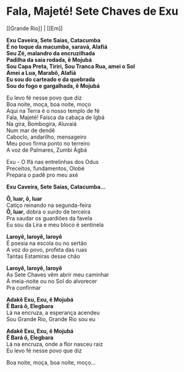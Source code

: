 # Fala, Majeté! Sete Chaves de Exu
[[Grande Rio]] | [[Em]]

**Exu Caveira, Sete Saias, Catacumba  
É no toque da macumba, saravá, Alafiá  
Seu Zé, malandro da encruzilhada  
Padilha da saia rodada, ê Mojubá  
Sou Capa Preta, Tiriri, Sou Tranca Rua, amei o Sol  
Amei a Lua, Marabô, Alafiá  
Eu sou do carteado e da quebrada  
Sou do fogo e gargalhada, ê Mojubá**

Eu levo fé nesse povo que diz  
Boa noite, moça, boa noite, moço  
Aqui na Terra é o nosso templo de fé  
Fala, Majeté! Faísca da cabaça de Igbá  
Na gira, Bombogira, Aluvaiá  
Num mar de dendê  
Caboclo, andarilho, mensageiro  
Meu povo firma ponto no terreiro  
A voz de Palmares, Zumbi Àgbá

Exu - O Ifá nas entrelinhas dos Odus  
Preceitos, fundamentos, Olobé  
Prepara o padê pro meu axé  

**Exu Caveira, Sete Saias, Catacumba...**

**Ô, luar, ô, luar**  
Catiço reinando na segunda-feira  
**Ô, luar**, dobra o surdo de terceira  
Pra saudar os guardiões da favela  
Eu sou da Lira e meu bloco é sentinela  

**Laroyê, laroyê, laroyê**  
É poesia na escola ou no sertão  
A voz do povo, profeta das ruas  
Tantas Estamiras desse chão

**Laroyê, laroyê, laroyê**  
As Sete Chaves vêm abrir meu caminhar  
À meia-noite ou no Sol do alvorecer  
Pra confirmar

**Adakê Exu, Exu, ê Mojubá  
Ê Bará ô, Elegbara**  
Lá na encruza, a esperança acendeu  
Sou Grande Rio, Grande Rio sou eu  

**Adakê Exu, Exu, ê Mojubá  
Ê Bará ô, Elegbara**  
Lá na encruza, onde a flor nasceu raiz  
Eu levo fé nesse povo que diz

Boa noite, moça, boa noite, moço...